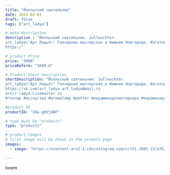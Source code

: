 ```yaml
---
title: "Йолльский светильник"
date: 2021-02-01
draft: false
tags: ["art_ladya"]

# meta description
description : "Йолльский светильник. Julleuchter.
art_ladya\"Арт Ладья\" Гончарная мастерская в Нижнем Новгороде. Изготовление керамики и мастер//-классы по обучению. 
https:/"

# product Price
price: "3000"
priceBefore: "3600.0"

# Product Short Description
shortDescription: "Йолльский светильник. Julleuchter.
art_ladya\"Арт Ладья\" Гончарная мастерская в Нижнем Новгороде. Изготовление керамики и мастер//-классы по обучению. 
https://vk.com/art_ladya art_ladya@mail.ru 
art//-ladya.Livemaster.ru
#гончар #исскуство #aromalamp #potter #керамикадляинтерьера #керамикаручнаяработа #гончарнаямастерская #керамиканазаказ #handmade #свеча #керамика #candlestick #эксклюзивнаякерамика #painter #dishes #decor #ceramicar #nntoday #claygoods #аромалампа #earthenware #ceramic #Julleuchter #magic #lodge #ceramicart #историческаяреконструкция #подсвечник #clay #авторскаякерамика"

#product ID
productID: "CKw-gKVjdAP"

# type must be "products"
type: "products"

# product Images
# first image will be shown in the product page
images:
  - image: "https://scontent-arn2-1.cdninstagram.com/v/t51.2885-15/e35/145893391_527969638149802_2546307085365476551_n.jpg?tp=1&_nc_ht=scontent-arn2-1.cdninstagram.com&_nc_cat=110&_nc_ohc=2WLOPTWKLPsAX_ZnjO8&ccb=7-4&oh=153afdcccd3d9108c201fcdadd30c7ac&oe=60831A35&_nc_sid=86f79a&ig_cache_key=MjQ5OTc3MjY4MjE5NjYwMjg5NQ%3D%3D.2-ccb7-4"

---
```

lorem
